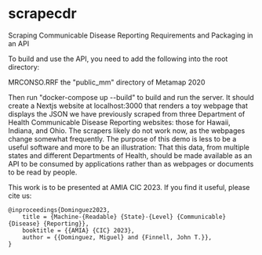 # scrapecdr
Scraping Communicable Disease Reporting Requirements and Packaging in an API

To build and use the API, you need to add the following into the root directory:

MRCONSO.RRF
the "public_mm" directory of Metamap 2020

Then run "docker-compose up --build" to build and run the server. It should create a Nextjs website at localhost:3000 that renders a toy webpage that displays the JSON we have previously scraped from three Department of Health Communicable Disease Reporting websites: those for Hawaii, Indiana, and Ohio. The scrapers likely do not work now, as the webpages change somewhat frequently. The purpose of this demo is less to be a useful software and more to be an illustration: That this data, from multiple states and different Departments of Health, should be made available as an API to be consumed by applications rather than as webpages or documents to be read by people.

This work is to be presented at AMIA CIC 2023. If you find it useful, please cite us:



    @inproceedings{Dominguez2023,
	    title = {Machine-{Readable} {State}-{Level} {Communicable} {Disease} {Reporting}},
	    booktitle = {{AMIA} {CIC} 2023},
	    author = {{Dominguez, Miguel} and {Finnell, John T.}},
    }

